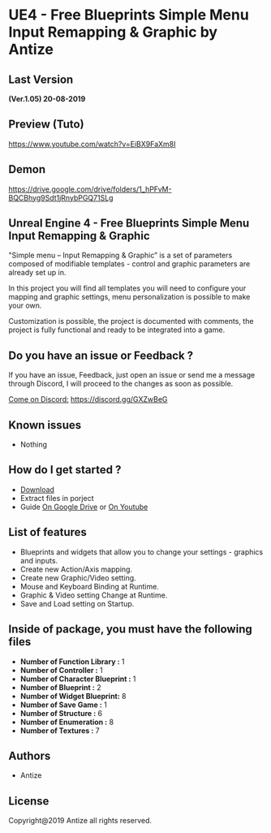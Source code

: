 
# UE4 - Free Blueprints Simple Menu Input Remapping & Graphic by Antize

## Last Version
**(Ver.1.05) 20-08-2019**

## Preview (Tuto)
https://www.youtube.com/watch?v=EiBX9FaXm8I

## Demon
https://drive.google.com/drive/folders/1_hPFvM-BQCBhyg9Sdt1jRnybPGQ71SLg

## Unreal Engine 4 - Free Blueprints Simple Menu Input Remapping & Graphic
"Simple menu – Input Remapping & Graphic” is a set of parameters composed of modifiable templates - control and graphic parameters are already set up in.

In this project you will find all templates you will need to configure your mapping and graphic settings, menu personalization is possible to make your own.

Customization is possible, the project is documented with comments, the project is fully functional and ready to be integrated into a game.

## Do you have an issue or Feedback ?
If you have an issue, Feedback, just open an issue or send me a message through Discord, I will proceed to the changes as soon as possible.

[Come on Discord:](https://discord.gg/GXZwBeG) https://discord.gg/GXZwBeG

## Known issues
- Nothing

## How do I get started ?
  -  [Download](https://github.com/Antize/UE4-Free-Simple-Menu-Input-Remapping-Graphic/releases/)  
  -  Extract files in porject
  -  Guide [On Google Drive](https://drive.google.com/drive/folders/1yHgg4s89Zup775bEVAEqp55ukmaz-QVa) or [On Youtube](https://www.youtube.com/watch?v=EiBX9FaXm8I) 

## List of features
- Blueprints and widgets that allow you to change your settings - graphics and inputs.
- Create new Action/Axis mapping.
- Create new Graphic/Video setting.
- Mouse and Keyboard Binding at Runtime.
- Graphic & Video setting Change at Runtime.
- Save and Load setting on Startup.

## Inside of package, you must have the following files
- **Number of Function Library :** 1
- **Number of Controller :** 1
- **Number of Character Blueprint :** 1
- **Number of Blueprint :** 2
- **Number of Widget Blueprint:** 8
- **Number of Save Game :** 1
- **Number of Structure :** 6
- **Number of Enumeration :** 8
- **Number of Textures :** 7

## Authors
- Antize

## License
Copyright@2019 Antize all rights reserved.
